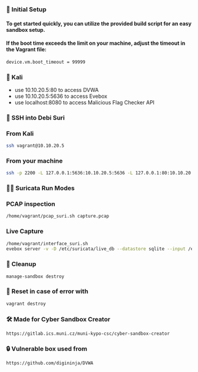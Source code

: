 ### 🚀 Initial Setup
#### To get started quickly, you can utilize the provided build script for an easy sandbox setup.
#### If the boot time exceeds the limit on your machine, adjust the timeout in the Vagrant file:
```bash
device.vm.boot_timeout = 99999
```

### 🐉 Kali  
- use 10.10.20.5:80 to access DVWA
- use 10.10.20.5:5636 to access Evebox
- use localhost:8080 to access Malicious Flag Checker API

### 🔑 SSH into Debi Suri
### From Kali
```bash
ssh vagrant@10.10.20.5 
```

### From your machine
```bash
ssh -p 2200 -L 127.0.0.1:5636:10.10.20.5:5636 -L 127.0.0.1:80:10.10.20.5:80 -o UserKnownHostsFile=/dev/null -o StrictHostKeyChecking=no -o LogLevel=ERROR -o IdentitiesOnly=yes -i ~/.vagrant.d/insecure_private_key vagrant@127.0.0.1
```

### 🏃‍♂️ Suricata Run Modes
### PCAP inspection
```bash
/home/vagrant/pcap_suri.sh capture.pcap
```

### Live Capture
```bash
/home/vagrant/interface_suri.sh
evebox server -v -D /etc/suricata/live_db --datastore sqlite --input /etc/suricata/log/eve.json --host 10.10.20.5
```

### 🧹 Cleanup
```bash
manage-sandbox destroy
```

### 🐛 Reset in case of error with 
```bash
vagrant destroy
```

### 🛠️ Made for Cyber Sandbox Creator
```
https://gitlab.ics.muni.cz/muni-kypo-csc/cyber-sandbox-creator
```

### 🔒 Vulnerable box used from
```
https://github.com/digininja/DVWA
```
